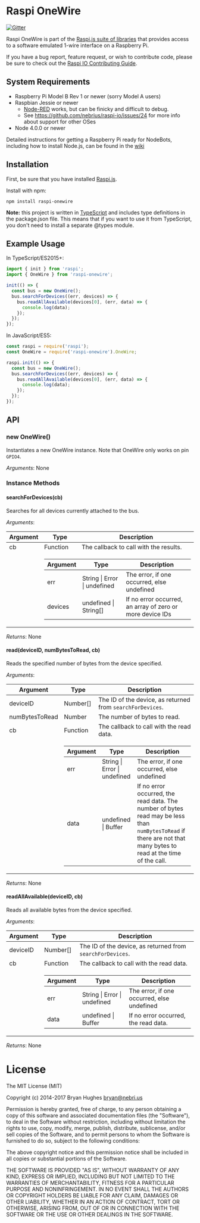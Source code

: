 Raspi OneWire
=============

[![Gitter](https://badges.gitter.im/Join%20Chat.svg)](https://gitter.im/nebrius/raspi-io?utm_source=badge&utm_medium=badge&utm_campaign=pr-badge&utm_content=badge)

Raspi OneWire is part of the [Raspi.js suite of libraries](https://github.com/nebrius/raspi) that provides access to a software emulated 1-wire interface on a Raspberry Pi.

If you have a bug report, feature request, or wish to contribute code, please be sure to check out the [Raspi IO Contributing Guide](https://github.com/nebrius/raspi-io/blob/master/CONTRIBUTING.md).

## System Requirements

- Raspberry Pi Model B Rev 1 or newer (sorry Model A users)
- Raspbian Jessie or newer
  - [Node-RED](http://nodered.org/) works, but can be finicky and difficult to debug.
  - See https://github.com/nebrius/raspi-io/issues/24 for more info about support for other OSes
- Node 4.0.0 or newer

Detailed instructions for getting a Raspberry Pi ready for NodeBots, including how to install Node.js, can be found in the [wiki](https://github.com/nebrius/raspi-io/wiki/Getting-a-Raspberry-Pi-ready-for-NodeBots)

## Installation

First, be sure that you have installed [Raspi.js](https://github.com/nebrius/raspi).

Install with npm:

```Shell
npm install raspi-onewire
```

**Note:** this project is written in [TypeScript](http://www.typescriptlang.org/) and includes type definitions in the package.json file. This means that if you want to use it from TypeScript, you don't need to install a separate @types module.

## Example Usage

In TypeScript/ES2015+:

```JavaScript
import { init } from 'raspi';
import { OneWire } from 'raspi-onewire';

init(() => {
  const bus = new OneWire();
  bus.searchForDevices((err, devices) => {
    bus.readAllAvailable(devices[0], (err, data) => {
      console.log(data);
    });
  });
});
```

In JavaScript/ES5:

```JavaScript
const raspi = require('raspi');
const OneWire = require('raspi-onewire').OneWire;

raspi.init(() => {
  const bus = new OneWire();
  bus.searchForDevices((err, devices) => {
    bus.readAllAvailable(devices[0], (err, data) => {
      console.log(data);
    });
  });
});
```

## API

### new OneWire()

Instantiates a new OneWire instance. Note that OneWire only works on pin `GPIO4`.

_Arguments_: None

### Instance Methods

#### searchForDevices(cb)

Searches for all devices currently attached to the bus.

_Arguments_:

<table>
  <thead>
    <tr>
      <th>Argument</th>
      <th>Type</th>
      <th>Description</th>
    </tr>
  </thead>
  <tr>
    <td>cb</td>
    <td>Function</td>
    <td>The callback to call with the results.</td>
  </tr>
  <tr>
    <td></td>
    <td colspan="2">
      <table>
        <thead>
          <tr>
            <th>Argument</th>
            <th>Type</th>
            <th>Description</th>
          </tr>
        </thead>
        <tr>
          <td>err</td>
          <td>String | Error | undefined</td>
          <td>The error, if one occurred, else undefined</td>
        </tr>
        <tr>
          <td>devices</td>
          <td>undefined | String[]</td>
          <td>If no error occurred, an array of zero or more device IDs</td>
        </tr>
      </table>
    </td>
  </tr>
</table>

_Returns_: None

#### read(deviceID, numBytesToRead, cb)

Reads the specified number of bytes from the device specified.

_Arguments_:

<table>
  <thead>
    <tr>
      <th>Argument</th>
      <th>Type</th>
      <th>Description</th>
    </tr>
  </thead>
  <tr>
    <td>deviceID</td>
    <td>Number[]</td>
    <td>The ID of the device, as returned from <code>searchForDevices</code>.</td>
  </tr>
  <tr>
    <td>numBytesToRead</td>
    <td>Number</td>
    <td>The number of bytes to read.</td>
  </tr>
  <tr>
    <td>cb</td>
    <td>Function</td>
    <td>The callback to call with the read data.</td>
  </tr>
  <tr>
    <td></td>
    <td colspan="2">
      <table>
        <thead>
          <tr>
            <th>Argument</th>
            <th>Type</th>
            <th>Description</th>
          </tr>
        </thead>
        <tr>
          <td>err</td>
          <td>String | Error | undefined</td>
          <td>The error, if one occurred, else undefined</td>
        </tr>
        <tr>
          <td>data</td>
          <td>undefined | Buffer</td>
          <td>If no error occurred, the read data. The number of bytes read may be less than <code>numBytesToRead</code> if there are not that many bytes to read at the time of the call.</td>
        </tr>
      </table>
    </td>
  </tr>
</table>

_Returns_: None

#### readAllAvailable(deviceID, cb)

Reads all available bytes from the device specified.

_Arguments_:

<table>
  <thead>
    <tr>
      <th>Argument</th>
      <th>Type</th>
      <th>Description</th>
    </tr>
  </thead>
  <tr>
    <td>deviceID</td>
    <td>Number[]</td>
    <td>The ID of the device, as returned from <code>searchForDevices</code>.</td>
  </tr>
  <tr>
    <td>cb</td>
    <td>Function</td>
    <td>The callback to call with the read data.</td>
  </tr>
  <tr>
    <td></td>
    <td colspan="2">
      <table>
        <thead>
          <tr>
            <th>Argument</th>
            <th>Type</th>
            <th>Description</th>
          </tr>
        </thead>
        <tr>
          <td>err</td>
          <td>String | Error | undefined</td>
          <td>The error, if one occurred, else undefined</td>
        </tr>
        <tr>
          <td>data</td>
          <td>undefined | Buffer</td>
          <td>If no error occurred, the read data.</td>
        </tr>
      </table>
    </td>
  </tr>
</table>

_Returns_: None

License
=======

The MIT License (MIT)

Copyright (c) 2014-2017 Bryan Hughes <bryan@nebri.us>

Permission is hereby granted, free of charge, to any person obtaining a copy
of this software and associated documentation files (the "Software"), to deal
in the Software without restriction, including without limitation the rights
to use, copy, modify, merge, publish, distribute, sublicense, and/or sell
copies of the Software, and to permit persons to whom the Software is
furnished to do so, subject to the following conditions:

The above copyright notice and this permission notice shall be included in
all copies or substantial portions of the Software.

THE SOFTWARE IS PROVIDED "AS IS", WITHOUT WARRANTY OF ANY KIND, EXPRESS OR
IMPLIED, INCLUDING BUT NOT LIMITED TO THE WARRANTIES OF MERCHANTABILITY,
FITNESS FOR A PARTICULAR PURPOSE AND NONINFRINGEMENT. IN NO EVENT SHALL THE
AUTHORS OR COPYRIGHT HOLDERS BE LIABLE FOR ANY CLAIM, DAMAGES OR OTHER
LIABILITY, WHETHER IN AN ACTION OF CONTRACT, TORT OR OTHERWISE, ARISING FROM,
OUT OF OR IN CONNECTION WITH THE SOFTWARE OR THE USE OR OTHER DEALINGS IN
THE SOFTWARE.